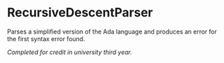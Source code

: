 # RecursiveDescentParser

Parses a simplified version of the Ada language and produces an error for the first syntax error found.

_Completed for credit in university third year._
